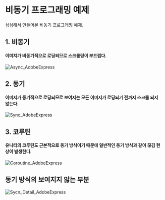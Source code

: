 
# 비동기 프로그래밍 예제

심심해서 만들어본 비동기 프로그래밍 예제.  

## 1. 비동기  
#### 이미지가 비동기적으로 로딩되므로 스크롤링이 부드럽다.
![Async_AdobeExpress](https://user-images.githubusercontent.com/69672253/178984350-8cce80d6-6186-4fa9-bbc1-6e59380ed1d0.gif)  

## 2. 동기  
#### 이미지가 동기적으로 로딩되므로 보여지는 모든 이미지가 로딩되기 전까지 스크롤 되지 않는다.
![Sync_AdobeExpress](https://user-images.githubusercontent.com/69672253/178983556-b7bcc033-8992-4628-a34d-e81b2c52158a.gif)

## 3. 코루틴  
#### 유니티의 코루틴도 근본적으로 동기 방식이기 때문에 일반적인 동기 방식과 같이 끊김 현상이 발생한다.
![Coroutine_AdobeExpress](https://user-images.githubusercontent.com/69672253/178983545-f28d567b-e2dd-4007-85cc-88cca80c324e.gif)

## 동기 방식의 보여지지 않는 부분
![Sycn_Detail_AdobeExpress](https://user-images.githubusercontent.com/69672253/178983551-c9384f9c-5846-4f82-afde-7a6aea159f4c.gif)

